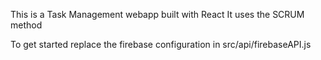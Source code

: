 This is a Task Management webapp built with React
It uses the SCRUM method

To get started replace the firebase configuration in src/api/firebaseAPI.js